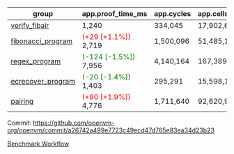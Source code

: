 | group | app.proof_time_ms | app.cycles | app.cells_used | leaf.proof_time_ms | leaf.cycles | leaf.cells_used |
| -- | -- | -- | -- | -- | -- | -- |
| [verify_fibair](https://github.com/openvm-org/openvm/blob/benchmark-results/benchmarks-pr/1473/verify_fibair-a26742a499e7723c49ecd47d765e83ea34d23b23.md) | 1,240 |  334,045 |  17,902,612 |- | - | - |
| [fibonacci_program](https://github.com/openvm-org/openvm/blob/benchmark-results/benchmarks-pr/1473/fibonacci-a26742a499e7723c49ecd47d765e83ea34d23b23.md) |<span style='color: red'>(+29 [+1.1%])</span> 2,719 |  1,500,096 |  51,485,167 |- | - | - |
| [regex_program](https://github.com/openvm-org/openvm/blob/benchmark-results/benchmarks-pr/1473/regex-a26742a499e7723c49ecd47d765e83ea34d23b23.md) |<span style='color: green'>(-124 [-1.5%])</span> 7,956 |  4,140,164 |  167,389,450 |- | - | - |
| [ecrecover_program](https://github.com/openvm-org/openvm/blob/benchmark-results/benchmarks-pr/1473/ecrecover-a26742a499e7723c49ecd47d765e83ea34d23b23.md) |<span style='color: green'>(-20 [-1.4%])</span> 1,403 |  295,291 |  15,598,160 |- | - | - |
| [pairing](https://github.com/openvm-org/openvm/blob/benchmark-results/benchmarks-pr/1473/pairing-a26742a499e7723c49ecd47d765e83ea34d23b23.md) |<span style='color: red'>(+90 [+1.9%])</span> 4,776 |  1,711,640 |  92,620,923 |- | - | - |


Commit: https://github.com/openvm-org/openvm/commit/a26742a499e7723c49ecd47d765e83ea34d23b23

[Benchmark Workflow](https://github.com/openvm-org/openvm/actions/runs/13914192369)
